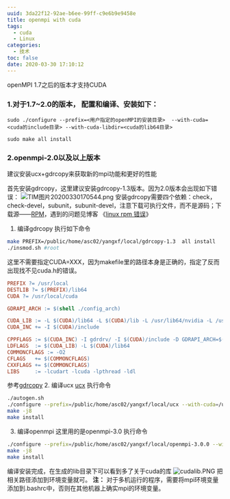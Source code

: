 ```yaml
---
uuid: 3da22f12-92ae-b6ee-99ff-c9e6b9e9458e
title: openmpi with cuda
tags:
  - cuda
  - Linux
categories:
  - 技术
toc: false
date: 2020-03-30 17:10:12
---
```


openMPI 1.7之后的版本才支持CUDA

### 1.对于1.7~2.0的版本， 配置和编译、安装如下：
```shell
sudo ./configure --prefix=<用户指定的openMPI的安装目录>  --with-cuda=<cuda的include目录> --with-cuda-libdir=<cuda的lib64目录>

sudo make all install
```

### 2.openmpi-2.0以及以上版本
建议安装ucx+gdrcopy来获取新的mpi功能和更好的性能

首先安装gdrcopy，这里建议安装gdrcopy-1.3版本。因为2.0版本会出现如下错误：
![TIM图片20200330170544.png](/images/2020/03/30/ada163c0-7265-11ea-8037-8139a2a0fbbb.png)
安装gdrcopy需要四个依赖：check，check-devel，subunit，subunit-devel，注意下载可执行文件，而不是源码；下载源——[RPM](http://rpmfind.net/)，遇到的问题见博客 《[linux rpm 错误](https://xiao_feng_yang993.gitee.io/2020/03/29/linux-rpm-%E9%94%99%E8%AF%AF/)》
1. 编译gdrcopy
执行如下命令
```bash
make PREFIX=/public/home/asc02/yangxf/local/gdrcopy-1.3  all install
./insmod.sh #root
```
这里不需要指定CUDA=XXX，因为makefile里的路径本身是正确的，指定了反而出现找不见cuda.h的错误。
```makefile
PREFIX ?= /usr/local
DESTLIB ?= $(PREFIX)/lib64
CUDA ?= /usr/local/cuda

GDRAPI_ARCH := $(shell ./config_arch)

CUDA_LIB := -L $(CUDA)/lib64 -L $(CUDA)/lib -L /usr/lib64/nvidia -L /usr/lib/nvidia
CUDA_INC += -I $(CUDA)/include

CPPFLAGS := $(CUDA_INC) -I gdrdrv/ -I $(CUDA)/include -D GDRAPI_ARCH=$(GDRAPI_ARCH)
LDFLAGS  := $(CUDA_LIB) -L $(CUDA)/lib64
COMMONCFLAGS := -O2
CFLAGS   += $(COMMONCFLAGS)
CXXFLAGS += $(COMMONCFLAGS)
LIBS     := -lcudart -lcuda -lpthread -ldl
```
参考[gdrcopy](https://www.kutu66.com//GitHub/article_119493)
2. 编译ucx [ucx](https://www.openucx.org/)
执行命令
```bash
./autogen.sh
./configure --prefix=/public/home/asc02/yangxf/local/ucx --with-cuda=/usr/local/cuda --with-gdrcopy=/public/home/asc02/yangxf/local/gdrcopy-1.3 --with-mlx5-dv --with-avx --with-sse41 --with-sse42
make -j8
make install
```
3. 编译openmpi
这里用的是openmpi-3.0
执行命令
```bash
./configure --prefix=/public/home/asc02/yangxf/local/openmpi-3.0.0 --with-cuda=/usr/local/cuda --with-ucx=/public/home/asc02/yangxf/local/ucx --enable-mpi-cxx
make -j8
make install
```
编译安装完成，在生成的lib目录下可以看到多了关于cuda的库
![cudalib.PNG](/images/2020/03/30/bb12de90-7269-11ea-8ac6-2dde3af873f9.PNG)
把相关路径添加到环境变量就可。
**注：** 对于多机运行的程序，需要将mpi环境变量添加到.bashrc中，否则在其他机器上确实mpi的环境变量。